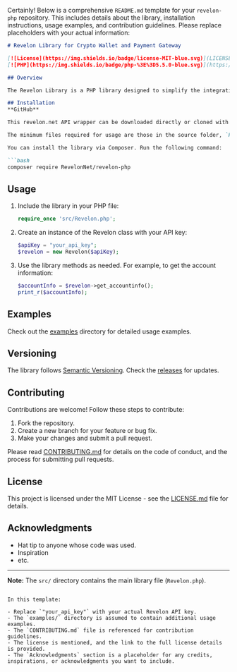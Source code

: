 Certainly! Below is a comprehensive `README.md` template for your `revelon-php` repository. This includes details about the library, installation instructions, usage examples, and contribution guidelines. Please replace placeholders with your actual information:

```markdown
# Revelon Library for Crypto Wallet and Payment Gateway

[![License](https://img.shields.io/badge/license-MIT-blue.svg)](LICENSE.md)
[![PHP](https://img.shields.io/badge/php-%3E%3D5.5.0-blue.svg)](https://php.net)

## Overview

The Revelon Library is a PHP library designed to simplify the integration with the Revelon API and streamline Crypto Transactions. This library provides tools for managing cryptocurrency wallets, facilitating secure transactions, and interacting with the Revelon payment gateway.

## Installation
**GitHub**

This revelon.net API wrapper can be downloaded directly or cloned with GitHub. To use it in your project either clone this repository or download a ZIP to the directory of your choosing.

The minimum files required for usage are those in the source folder, `Revelon.php`, `RevelonValidator.php`.

You can install the library via Composer. Run the following command:

```bash
composer require RevelonNet/revelon-php
```

## Usage

1. Include the library in your PHP file:

    ```php
    require_once 'src/Revelon.php';
    ```

2. Create an instance of the Revelon class with your API key:

    ```php
    $apiKey = "your_api_key";
    $revelon = new Revelon($apiKey);
    ```

3. Use the library methods as needed. For example, to get the account information:

    ```php
    $accountInfo = $revelon->get_accountinfo();
    print_r($accountInfo);
    ```

## Examples

Check out the [examples](examples/) directory for detailed usage examples.

## Versioning

The library follows [Semantic Versioning](http://semver.org/). Check the [releases](https://github.com/RevelonNet/revelon-php/releases) for updates.

## Contributing

Contributions are welcome! Follow these steps to contribute:

1. Fork the repository.
2. Create a new branch for your feature or bug fix.
3. Make your changes and submit a pull request.

Please read [CONTRIBUTING.md](CONTRIBUTING.md) for details on the code of conduct, and the process for submitting pull requests.

## License

This project is licensed under the MIT License - see the [LICENSE.md](LICENSE.md) file for details.

## Acknowledgments

- Hat tip to anyone whose code was used.
- Inspiration
- etc.

---

**Note:** The `src/` directory contains the main library file (`Revelon.php`).

```

In this template:

- Replace `"your_api_key"` with your actual Revelon API key.
- The `examples/` directory is assumed to contain additional usage examples.
- The `CONTRIBUTING.md` file is referenced for contribution guidelines.
- The license is mentioned, and the link to the full license details is provided.
- The `Acknowledgments` section is a placeholder for any credits, inspirations, or acknowledgments you want to include.

